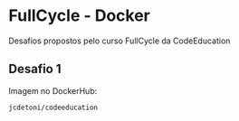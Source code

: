 # FullCycle - Docker

Desafios propostos pelo curso FullCycle da CodeEducation

## Desafio 1

Imagem no DockerHub:

`jcdetoni/codeeducation`